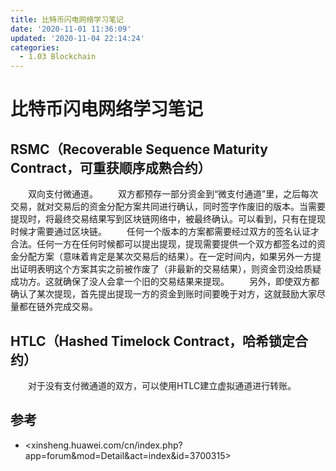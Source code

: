 ```yaml
---
title: 比特币闪电网络学习笔记
date: '2020-11-01 11:36:09'
updated: '2020-11-04 22:14:24'
categories:
  - 1.03 Blockchain
---
```

# 比特币闪电网络学习笔记

## RSMC（Recoverable Sequence Maturity Contract，可重获顺序成熟合约）

　　双向支付微通道。
　　双方都预存一部分资金到“微支付通道”里，之后每次交易，就对交易后的资金分配方案共同进行确认，同时签字作废旧的版本。当需要提现时，将最终交易结果写到区块链网络中，被最终确认。可以看到，只有在提现时候才需要通过区块链。
　　任何一个版本的方案都需要经过双方的签名认证才合法。任何一方在任何时候都可以提出提现，提现需要提供一个双方都签名过的资金分配方案（意味着肯定是某次交易后的结果）。在一定时间内，如果另外一方提出证明表明这个方案其实之前被作废了（非最新的交易结果），则资金罚没给质疑成功方。这就确保了没人会拿一个旧的交易结果来提现。
　　另外，即使双方都确认了某次提现，首先提出提现一方的资金到账时间要晚于对方，这就鼓励大家尽量都在链外完成交易。
　　
## HTLC（Hashed Timelock Contract，哈希锁定合约）

　　对于没有支付微通道的双方，可以使用HTLC建立虚拟通道进行转账。


## 参考

- <xinsheng.huawei.com/cn/index.php?app=forum&mod=Detail&act=index&id=3700315>

